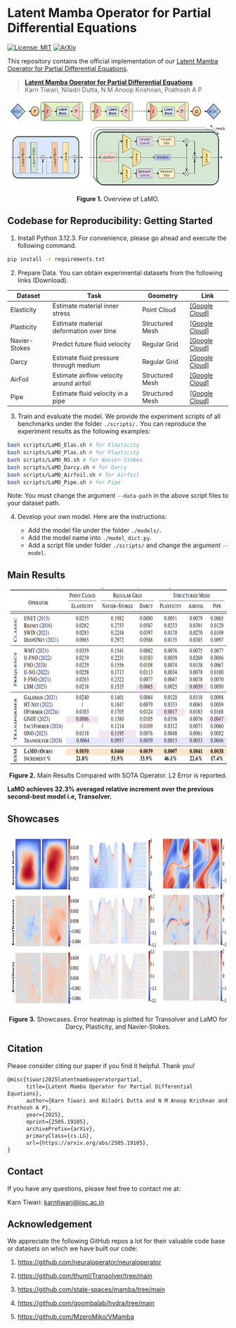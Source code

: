 # Latent Mamba Operator for Partial Differential Equations

[![License: MIT](https://img.shields.io/badge/License-MIT-yellow.svg)](https://github.com/M3RG-IITD/LaMO/blob/main/LICENSE)
[![ArXiv](https://img.shields.io/static/v1?&logo=arxiv&label=Paper&message=Arxiv:LaMO&color=B31B1B)](https://arxiv.org/abs/2505.19105)

This repository contains the official implementation of our [Latent Mamba Operator for Partial Differential Equations](https://arxiv.org/abs/2505.19105).

> [**Latent Mamba Operator for Partial Differential Equations**](https://arxiv.org/abs/2505.19105)   
> Karn Tiwari, Niladri Dutta, N M Anoop Krishnan, Prathosh A P

<p align="center">
<img src=".\assets\Architecture.png" height = "200" alt="" align=center />
<br><br>
<b>Figure 1.</b> Overview of LaMO.
</p>


## Codebase for Reproducibility: Getting Started

1. Install Python 3.12.3. For convenience, please go ahead and execute the following command.

```bash
pip install -r requirements.txt
```

2. Prepare Data. You can obtain experimental datasets from the following links (Download).

| Dataset       | Task                                    | Geometry        | Link                                                         |
| ------------- | --------------------------------------- | --------------- | ------------------------------------------------------------ |
| Elasticity    | Estimate material inner stress          | Point Cloud     | [[Google Cloud]](https://drive.google.com/drive/folders/1YBuaoTdOSr_qzaow-G-iwvbUI7fiUzu8) |
| Plasticity    | Estimate material deformation over time | Structured Mesh | [[Google Cloud]](https://drive.google.com/drive/folders/1YBuaoTdOSr_qzaow-G-iwvbUI7fiUzu8) |
| Navier-Stokes | Predict future fluid velocity           | Regular Grid    | [[Google Cloud]](https://drive.google.com/drive/folders/1UnbQh2WWc6knEHbLn-ZaXrKUZhp7pjt-) |
| Darcy         | Estimate fluid pressure through medium  | Regular Grid    | [[Google Cloud]](https://drive.google.com/drive/folders/1UnbQh2WWc6knEHbLn-ZaXrKUZhp7pjt-) |
| AirFoil       | Estimate airﬂow velocity around airfoil | Structured Mesh | [[Google Cloud]](https://drive.google.com/drive/folders/1YBuaoTdOSr_qzaow-G-iwvbUI7fiUzu8) |
| Pipe          | Estimate fluid velocity in a pipe       | Structured Mesh | [[Google Cloud]](https://drive.google.com/drive/folders/1YBuaoTdOSr_qzaow-G-iwvbUI7fiUzu8) |

3. Train and evaluate the model. We provide the experiment scripts of all benchmarks under the folder `./scripts/.` You can reproduce the experiment results as the following examples:

```bash
bash scripts/LaMO_Elas.sh # for Elasticity
bash scripts/LaMO_Plas.sh # for Plasticity
bash scripts/LaMO_NS.sh # for Navier-Stokes
bash scripts/LaMO_Darcy.sh # for Darcy
bash scripts/LaMO_Airfoil.sh # for Airfoil
bash scripts/LaMO_Pipe.sh # for Pipe
```
Note: You must change the argument `--data-path` in the above script files to your dataset path.

4. Develop your own model. Here are the instructions:

   - Add the model file under the folder `./models/`.
   - Add the model name into `./model_dict.py`.
   - Add a script file under folder `./scripts/` and change the argument `--model`.

## Main Results

<p align="center">
<img src=".\assets\result.png" height = "400" alt="" align=center />
<br><br>
<b>Figure 2.</b> Main Results Compared with SOTA Operator. L2 Error is reported.
</p>

**LaMO achieves 32.3% averaged relative increment over the previous second-best model i.e, Transolver.**

## Showcases

<p align="center">
<img src=".\assets\showcase.png" height = "400" alt="" align=center />
<br><br>
<b>Figure 3.</b> Showcases. Error heatmap is plotted for Transolver and LaMO for Darcy, Plasticity, and Navier-Stokes.
</p>

## Citation

Please consider citing our paper if you find it helpful. Thank you!

```
@misc{tiwari2025latentmambaoperatorpartial,
      title={Latent Mamba Operator for Partial Differential Equations}, 
      author={Karn Tiwari and Niladri Dutta and N M Anoop Krishnan and Prathosh A P},
      year={2025},
      eprint={2505.19105},
      archivePrefix={arXiv},
      primaryClass={cs.LG},
      url={https://arxiv.org/abs/2505.19105}, 
}
```

## Contact
If you have any questions, please feel free to contact me at:

Karn Tiwari: karntiwari@iisc.ac.in

## Acknowledgement

We appreciate the following GitHub repos a lot for their valuable code base or datasets on which we have built our code:

1) https://github.com/neuraloperator/neuraloperator

2) https://github.com/thuml/Transolver/tree/main

3) https://github.com/state-spaces/mamba/tree/main

4) https://github.com/goombalab/hydra/tree/main

5) https://github.com/MzeroMiko/VMamba

